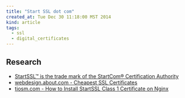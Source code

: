 ```yaml
---
title: "Start SSL dot com"
created_at: Tue Dec 30 11:18:00 MST 2014
kind: article
tags:
  - ssl
  - digital_certificates
---
```


## Research

* [StartSSL™ is the trade mark of the StartCom® Certification Authority](https://www.startssl.com/?app=0)
* [webdesign.about.com - Cheapest SSL Certificates](http://webdesign.about.com/od/ssl/tp/cheapest-ssl-certificates.htm)
* [tjosm.com - How to Install StartSSL Class 1 Certificate on Nginx](https://tjosm.com/3750/install-startssl-free-certificate-nginx/)

